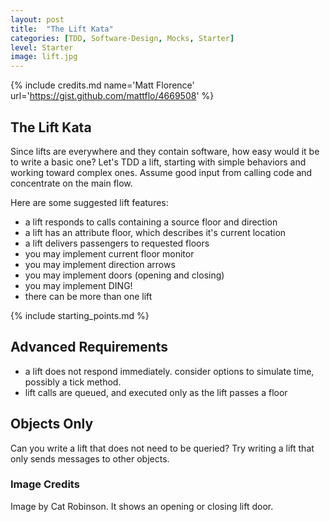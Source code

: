 ```yaml
---
layout: post
title:  "The Lift Kata"
categories: [TDD, Software-Design, Mocks, Starter]
level: Starter
image: lift.jpg
---
```

 
{% include credits.md name='Matt Florence' url='https://gist.github.com/mattflo/4669508' %}

## The Lift Kata

Since lifts are everywhere and they contain software, how easy would it be to write a basic one?
Let's TDD a lift, starting with simple behaviors and working toward complex ones. 
Assume good input from calling code and concentrate on the main flow.

Here are some suggested lift features: 
* a lift responds to calls containing a source floor and direction
* a lift has an attribute floor, which describes it's current location
* a lift delivers passengers to requested floors
* you may implement current floor monitor
* you may implement direction arrows
* you may implement doors (opening and closing)
* you may implement DING!
* there can be more than one lift

{% include starting_points.md %}

## Advanced Requirements
* a lift does not respond immediately. consider options to simulate time, possibly a tick method.
* lift calls are queued, and executed only as the lift passes a floor

## Objects Only
Can you write a lift that does not need to be queried? Try writing a lift that only sends messages to other objects.

### Image Credits
Image by Cat Robinson. It shows an opening or closing lift door.
